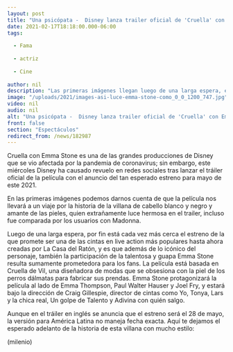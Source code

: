 ```yaml
---
layout: post
title: "Una psicópata -  Disney lanza trailer oficial de 'Cruella' con Emma Stone y redes enloquecen"
date: 2021-02-17T18:18:00.000-06:00
tags:
  
  - Fama
  
  - actriz
  
  - Cine
  
author: nil
description: "Las primeras imágenes llegan luego de una larga espera, esto debido a que la producción se vió afectada por la pandemia de coronavirus. "
image: "/uploads/2021/images-asi-luce-emma-stone-como_0_0_1200_747.jpg"
video: nil
audio: nil
alt: "Una psicópata -  Disney lanza trailer oficial de 'Cruella' con Emma Stone y redes enloquecen"
front: false
section: "Espectáculos"
redirect_from: /news/182987
---
```


Cruella con Emma Stone es una de las grandes producciones de Disney que se vio afectada por la pandemia de coronavirus; sin embargo, este miércoles Disney ha causado revuelo en redes sociales tras lanzar el tráiler oficial de la película con el anuncio del tan esperado estreno para mayo de este 2021. 

En las primeras imágenes podemos darnos cuenta de que la película nos llevará a un viaje por la historia de la villana de cabello blanco y negro y amante de las pieles, quien extrañamente luce hermosa en el trailer, incluso fue comparada por los usuarios con Madonna. 

Luego de una larga espera, por fin está cada vez más cerca el estreno de la que promete ser una de las cintas en live action más populares hasta ahora creadas por La Casa del Ratón, y es que además de lo icónico del personaje, también la participación de la talentosa y guapa Emma Stone resulta sumamente prometedora para los fans. La película está basada en Cruella de Vil, una diseñadora de modas que se obsesiona con la piel de los perros dálmatas para fabricar sus prendas.  Emma Stone protagonizará la película al lado de Emma Thompson, Paul Walter Hauser y Joel Fry, y estará bajo la dirección de Craig Gillespie, director de cintas como Yo, Tonya, Lars y la chica real, Un golpe de Talento y Adivina con quién salgo.  

Aunque en el tráiler en inglés se anuncia que el estreno será el 28 de mayo, la versión para América Latina no maneja fecha exacta. Aquí te dejamos el esperado adelanto de la historia de esta villana con mucho estilo: 

(milenio)